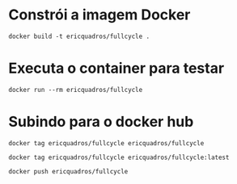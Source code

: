 # Constrói a imagem Docker
```docker build -t ericquadros/fullcycle .```

# Executa o container para testar
```docker run --rm ericquadros/fullcycle```

# Subindo para o docker hub
```docker tag ericquadros/fullcycle ericquadros/fullcycle```

```docker tag ericquadros/fullcycle ericquadros/fullcycle:latest```

```docker push ericquadros/fullcycle```
